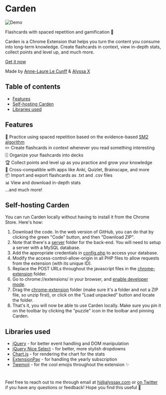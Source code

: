 # Carden
![Demo](https://media.giphy.com/media/ixBAW98ih0qOo2kf4u/giphy.gif)
<br>

Flashcards with spaced repetition and gamification 🌱

Carden is a Chrome Extension that helps you turn the content you consume into long-term knowledge. Create flashcards in context, view in-depth stats, collect points and level up, and much more.

[Get it now](https://chrome.google.com/webstore/detail/screenity-screen-recorder/kbbdabhdfibnancpjfhlkhafgdilcnji)

Made by [Anne-Laure Le Cunff](https://twitter.com/anthilemoon) & [Alyssa X](https://alyssax.com)

## Table of contents
- [Features](#features)
- [Self-hosting Carden](#self-hosting-carden)
- [Libraries used](#libraries-used)

## Features
🔬 Practice using spaced repetition based on the evidence-based [SM2 algorithm](https://en.wikipedia.org/wiki/SuperMemo)<br>
✏️ Create flashcards in context whenever you read something interesting<br>
🗄️ Organize your flashcards into decks<br>
🏆 Collect points and level up as you practice and grow your knowledge<br>
🧩 Cross-compatible with apps like Anki, Quizlet, Brainscape, and more<br>
📦 Import and export flashcards as .txt and .csv files<br>
📊 View and download in-depth stats<br>
...and much more!

## Self-hosting Carden
You can run Carden locally without having to install it from the Chrome Store. Here's how:

1. Download the code. In the web version of GitHub, you can do that by clicking the green "Code" button, and then "Download ZIP".
2. Note that there's a [server](https://github.com/alyssaxuu/carden/tree/master/server) folder for the back-end. You will need to setup a server with a MySQL database.
3. Add the appropriate credentials in [config.php](https://github.com/alyssaxuu/carden/tree/master/server/config.php) to access your database.
4. Modify the access-control-allow-origin in all PHP files to allow requests from the extension (with its unique ID).
5. Replace the POST URLs throughout the javascript files in the [chrome-extension](https://github.com/alyssaxuu/carden/tree/master/chrome-extension) folder.
6. Go to chrome://extensions/ in your browser, and [enable developer mode](https://developer.chrome.com/docs/extensions/mv2/faq/#:~:text=You%20can%20start%20by%20turning,a%20packaged%20extension%2C%20and%20more.).
7. Drag the [chrome-extension](https://github.com/alyssaxuu/carden/tree/master/chrome-extension) folder (make sure it's a folder and not a ZIP file, so unzip first), or click on the "Load unpacked" button and locate the folder.
4. That's it, you will now be able to use Carden locally. Make sure you pin it on the toolbar by clicking the "puzzle" icon in the toolbar and pinning Carden.

## Libraries used
- [jQuery](https://jquery.com/) - for better event handling and DOM manipulation
- [jQuery Nice Select](https://hernansartorio.com/jquery-nice-select/) - for better, more stylish dropdowns
- [Chart.js](https://www.chartjs.org/) - for rendering the chart for the stats
- [ExtensionPay](https://extensionpay.com/home) - for handling the yearly subscription
- [Twemoji](https://twemoji.twitter.com/) - for the cool emojis throughout the extension ✨

#
 Feel free to reach out to me through email at hi@alyssax.com or [on Twitter](https://twitter.com/alyssaxuu) if you have any questions or feedback! Hope you find this useful 💜
